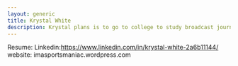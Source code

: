 ```yaml
---
layout: generic
title: Krystal White
description: Krystal plans is to go to college to study broadcast journalism. She wants to be a sideline reporter in the future. Krystal has her own blog that she writes about sports. Krystal is hardworking and determine to learn more about the journalism field. 
---
```


Resume:
Linkedin:https://www.linkedin.com/in/krystal-white-2a6b11144/
website: imasportsmaniac.wordpress.com
